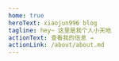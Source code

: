```yaml
---
home: true
heroText: xiaojun996 blog
tagline: hey~ 这里是我个人小天地
actionText: 查看我的信息 →
actionLink: /about/about.md
---
```

